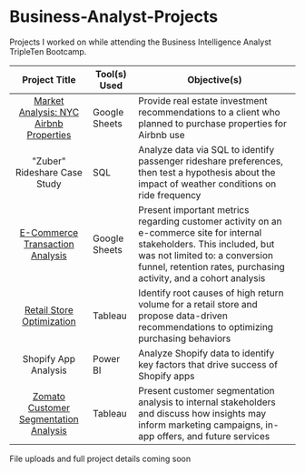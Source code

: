 # Business-Analyst-Projects

Projects I worked on while attending the Business Intelligence Analyst TripleTen Bootcamp.

| Project Title | Tool(s) Used | Objective(s) | 
| :-------------: | ----------------- |----------------- |
| [Market Analysis: NYC Airbnb Properties](https://docs.google.com/spreadsheets/d/1tFGrFMneP3DJgRFToCx0BTE1sU9oG9Q8iSG8Nay06SY/edit?usp=sharing)| Google Sheets | Provide real estate investment recommendations to a client who planned to purchase properties for Airbnb use | 
| "Zuber" Rideshare Case Study | SQL | Analyze data via SQL to identify passenger rideshare preferences, then test a hypothesis about the impact of weather conditions on ride frequency | 
| [E-Commerce Transaction Analysis](https://docs.google.com/spreadsheets/d/1cUyE9okPcQWnqd5ckOoHfkiMACMJxfOe7VZgcsNkjWk/edit?usp=sharing) | Google Sheets | Present important metrics regarding customer activity on an e-commerce site for internal stakeholders. This included, but was not limited to: a conversion funnel, retention rates, purchasing activity, and a cohort analysis | 
| [Retail Store Optimization](https://public.tableau.com/views/SprintProject5/Dashboard1?:language=en-US&:sid=&:display_count=n&:origin=viz_share_link) | Tableau | Identify root causes of high return volume for a retail store and propose data-driven recommendations to optimizing purchasing behaviors | 
| Shopify App Analysis| Power BI | Analyze Shopify data to identify key factors that drive success of Shopify apps | 
| [Zomato Customer Segmentation Analysis](https://public.tableau.com/views/ZomatoCustomerSegmentationAnalysis_17176049891700/DashboardDemographics?:language=en-US&:sid=&:display_count=n&:origin=viz_share_link) | Tableau | Present customer segmentation analysis to internal stakeholders and discuss how insights may inform marketing campaigns, in-app offers, and future services | 


File uploads and full project details coming soon
